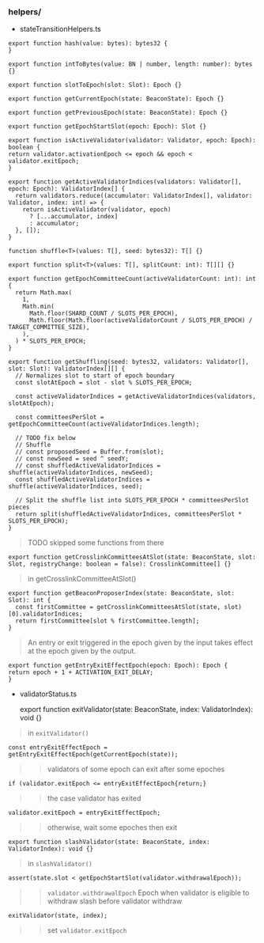 ### helpers/   
- stateTransitionHelpers.ts
>
    export function hash(value: bytes): bytes32 {
    }
>
    export function intToBytes(value: BN | number, length: number): bytes {}
>
    export function slotToEpoch(slot: Slot): Epoch {}
>
    export function getCurrentEpoch(state: BeaconState): Epoch {}
>
    export function getPreviousEpoch(state: BeaconState): Epoch {}
>
    export function getEpochStartSlot(epoch: Epoch): Slot {}
>
    export function isActiveValidator(validator: Validator, epoch: Epoch): boolean {
    return validator.activationEpoch <= epoch && epoch < validator.exitEpoch;
    }
>
    export function getActiveValidatorIndices(validators: Validator[], epoch: Epoch): ValidatorIndex[] {
      return validators.reduce((accumulator: ValidatorIndex[], validator: Validator, index: int) => {
        return isActiveValidator(validator, epoch)
          ? [...accumulator, index]
          : accumulator;
      }, []);
    }
>
    function shuffle<T>(values: T[], seed: bytes32): T[] {}
>
    export function split<T>(values: T[], splitCount: int): T[][] {}
>
    export function getEpochCommitteeCount(activeValidatorCount: int): int {
      return Math.max(
        1,
        Math.min(
          Math.floor(SHARD_COUNT / SLOTS_PER_EPOCH),
          Math.floor(Math.floor(activeValidatorCount / SLOTS_PER_EPOCH) / TARGET_COMMITTEE_SIZE),
        ),
      ) * SLOTS_PER_EPOCH;
    }
>
    export function getShuffling(seed: bytes32, validators: Validator[], slot: Slot): ValidatorIndex[][] {
      // Normalizes slot to start of epoch boundary
      const slotAtEpoch = slot - slot % SLOTS_PER_EPOCH;

      const activeValidatorIndices = getActiveValidatorIndices(validators, slotAtEpoch);

      const committeesPerSlot = getEpochCommitteeCount(activeValidatorIndices.length);

      // TODO fix below
      // Shuffle
      // const proposedSeed = Buffer.from(slot);
      // const newSeed = seed ^ seedY;
      // const shuffledActiveValidatorIndices = shuffle(activeValidatorIndices, newSeed);
      const shuffledActiveValidatorIndices = shuffle(activeValidatorIndices, seed);

      // Split the shuffle list into SLOTS_PER_EPOCH * committeesPerSlot pieces
      return split(shuffledActiveValidatorIndices, committeesPerSlot * SLOTS_PER_EPOCH);
    }
> TODO skipped some functions from there
> 
    export function getCrosslinkCommitteesAtSlot(state: BeaconState, slot: Slot, registryChange: boolean = false): CrosslinkCommittee[] {}
> in getCrosslinkCommitteeAtSlot()
>
> 
    export function getBeaconProposerIndex(state: BeaconState, slot: Slot): int {
      const firstCommittee = getCrosslinkCommitteesAtSlot(state, slot)[0].validatorIndices;
      return firstCommittee[slot % firstCommittee.length];
    }
    
>An entry or exit triggered in the epoch given by the input takes effect at the epoch given by the output.
 
    export function getEntryExitEffectEpoch(epoch: Epoch): Epoch {
    return epoch + 1 + ACTIVATION_EXIT_DELAY;
    }

    
- validatorStatus.ts
    
    
    export function exitValidator(state: BeaconState, index: ValidatorIndex): void {}
>in `exitValidator()`
    
    const entryExitEffectEpoch = getEntryExitEffectEpoch(getCurrentEpoch(state));
>>validators of some epoch can exit after some epoches
>>
  
    if (validator.exitEpoch <= entryExitEffectEpoch{return;}
>> the case validator has exited

    validator.exitEpoch = entryExitEffectEpoch;
>> otherwise, wait some epoches then exit

    
    export function slashValidator(state: BeaconState, index: ValidatorIndex): void {}
    
>in `slashValidator()`

    assert(state.slot < getEpochStartSlot(validator.withdrawalEpoch));
>>`validator.withdrawalEpoch` Epoch when validator is eligible to withdraw
>>slash before validator withdraw
    
    exitValidator(state, index);
>> set `validator.exitEpoch`




